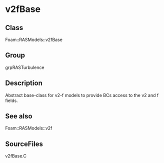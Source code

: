 # v2fBase 
## Class
Foam::RASModels::v2fBase

## Group
grpRASTurbulence

## Description
Abstract base-class for v2-f models to provide BCs access to the v2 and f
fields.

## See also
Foam::RASModels::v2f

## SourceFiles
v2fBase.C

